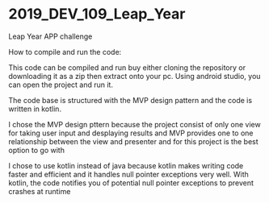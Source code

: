 # 2019_DEV_109_Leap_Year
Leap Year APP challenge

How to compile and run the code:

This code can be compiled and run buy either cloning the repository or downloading it as a zip then extract onto your pc. Using android studio, you can open the project and run it.

The code base is structured with the MVP design pattern and the code is written in kotlin.

I chose the MVP design pttern because the project consist of only one view for taking user input and desplaying results and MVP provides one to one relationship between the view and presenter and for this project is the best option to go with

I chose to use kotlin instead of java because kotlin makes writing code faster and efficient and it handles null pointer exceptions very well. With kotlin, the code notifies you of potential null pointer exceptions to prevent crashes at runtime

